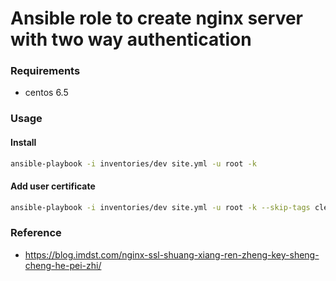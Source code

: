 # Ansible role to create nginx server with two way authentication 

### Requirements

- centos 6.5

### Usage

#### Install

```bash
ansible-playbook -i inventories/dev site.yml -u root -k
```

#### Add user certificate

```bash
ansible-playbook -i inventories/dev site.yml -u root -k --skip-tags cleanup
```


### Reference

- https://blog.imdst.com/nginx-ssl-shuang-xiang-ren-zheng-key-sheng-cheng-he-pei-zhi/